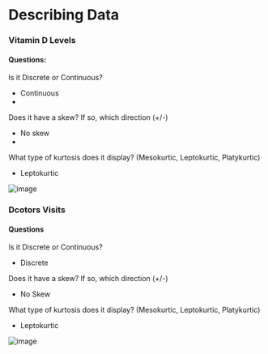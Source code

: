 # Describing Data

### Vitamin D Levels 
#### Questions: 
Is it Discrete or Continuous?

- Continuous
- 
Does it have a skew? If so, which direction (+/-)

- No skew
- 
What type of kurtosis does it display? (Mesokurtic, Leptokurtic, Platykurtic)

- Leptokurtic
  
![image](https://github.com/kassiedancer92/Describing_Distributions_Core/assets/133593433/8f67a417-5abf-4c37-908f-638618b6017d)

### Dcotors Visits
#### Questions
Is it Discrete or Continuous?

- Discrete
  
Does it have a skew? If so, which direction (+/-)

- No Skew
  
What type of kurtosis does it display? (Mesokurtic, Leptokurtic, Platykurtic)

- Leptokurtic

![image](https://github.com/kassiedancer92/Describing_Distributions_Core/assets/133593433/14889d01-7634-4514-9978-6139055e72b6)
